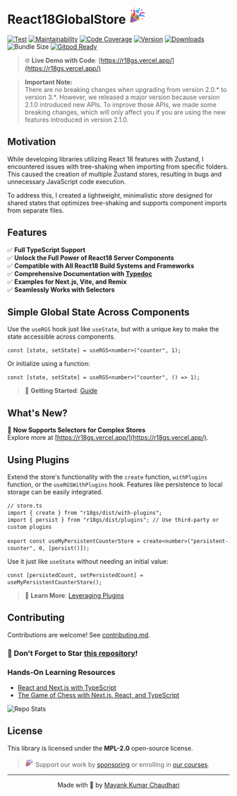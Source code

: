 # React18GlobalStore <img src="https://raw.githubusercontent.com/mayank1513/mayank1513/main/popper.png" style="height: 40px"/>

[![Test](https://github.com/react18-tools/react18-global-store/actions/workflows/test.yml/badge.svg)](https://github.com/react18-tools/react18-global-store/actions/workflows/test.yml)
[![Maintainability](https://api.codeclimate.com/v1/badges/ec3140063acd8df82481/maintainability)](https://codeclimate.com/github/react18-tools/react18-global-store/maintainability)
[![Code Coverage](https://codecov.io/gh/react18-tools/react18-global-store/graph/badge.svg)](https://codecov.io/gh/react18-tools/react18-global-store)
[![Version](https://img.shields.io/npm/v/r18gs.svg?colorB=green)](https://www.npmjs.com/package/r18gs)
[![Downloads](https://img.jsdelivr.com/img.shields.io/npm/d18m/r18gs.svg)](https://www.npmjs.com/package/r18gs)
![Bundle Size](https://img.shields.io/bundlephobia/minzip/r18gs)
[![Gitpod Ready](https://img.shields.io/badge/Gitpod-ready--to--code-blue?logo=gitpod)](https://gitpod.io/from-referrer/)

> 🌐 **Live Demo with Code**: [https://r18gs.vercel.app/](https://r18gs.vercel.app/)

> **Important Note:**  
> There are no breaking changes when upgrading from version 2.0.\* to version 3.\*. However, we released a major version because version 2.1.0 introduced new APIs. To improve those APIs, we made some breaking changes, which will only affect you if you are using the new features introduced in version 2.1.0.

## Motivation

While developing libraries utilizing React 18 features with Zustand, I encountered issues with tree-shaking when importing from specific folders. This caused the creation of multiple Zustand stores, resulting in bugs and unnecessary JavaScript code execution.

To address this, I created a lightweight, minimalistic store designed for shared states that optimizes tree-shaking and supports component imports from separate files.

## Features

✅ **Full TypeScript Support**  
✅ **Unlock the Full Power of React18 Server Components**  
✅ **Compatible with All React18 Build Systems and Frameworks**  
✅ **Comprehensive Documentation with [Typedoc](https://react18-tools.github.io/react18-global-store)**  
✅ **Examples for Next.js, Vite, and Remix**  
✅ **Seamlessly Works with Selectors**

## Simple Global State Across Components

Use the `useRGS` hook just like `useState`, but with a unique key to make the state accessible across components.

```tsx
const [state, setState] = useRGS<number>("counter", 1);
```

Or initialize using a function:

```tsx
const [state, setState] = useRGS<number>("counter", () => 1);
```

> 🔗 **Getting Started**: [Guide](./md-docs/1.getting-started.md)

## What's New?

🚀 **Now Supports Selectors for Complex Stores**  
Explore more at [https://r18gs.vercel.app/](https://r18gs.vercel.app/).

## Using Plugins

Extend the store's functionality with the `create` function, `withPlugins` function, or the `useRGSWithPlugins` hook. Features like persistence to local storage can be easily integrated.

```tsx
// store.ts
import { create } from "r18gs/dist/with-plugins";
import { persist } from "r18gs/dist/plugins"; // Use third-party or custom plugins

export const useMyPersistentCounterStore = create<number>("persistent-counter", 0, [persist()]);
```

Use it just like `useState` without needing an initial value:

```tsx
const [persistedCount, setPersistedCount] = useMyPersistentCounterStore();
```

> 🔗 **Learn More**: [Leveraging Plugins](./md-docs/2.leveraging-plugins.md)

## Contributing

Contributions are welcome! See [contributing.md](/contributing.md).

### 🌟 Don't Forget to Star [this repository](https://github.com/mayank1513/react18-global-store)!

### Hands-On Learning Resources

- [React and Next.js with TypeScript](https://mayank-chaudhari.vercel.app/courses/react-and-next-js-with-typescript)
- [The Game of Chess with Next.js, React, and TypeScript](https://www.udemy.com/course/game-of-chess-with-nextjs-react-and-typescript/?referralCode=851A28F10B254A8523FE)

![Repo Stats](https://repobeats.axiom.co/api/embed/ec3e74d795ed805a0fce67c0b64c3f08872e7945.svg "Repobeats Analytics")

## License

This library is licensed under the **MPL-2.0** open-source license.

> <img src="https://raw.githubusercontent.com/mayank1513/mayank1513/main/popper.png" style="height: 20px"/> Support our work by [sponsoring](https://github.com/sponsors/mayank1513) or enrolling in [our courses](https://mayank-chaudhari.vercel.app/courses).

---

<p align="center" style="text-align:center">Made with 💖 by <a href="https://mayank-chaudhari.vercel.app" target="_blank">Mayank Kumar Chaudhari</a></p>
